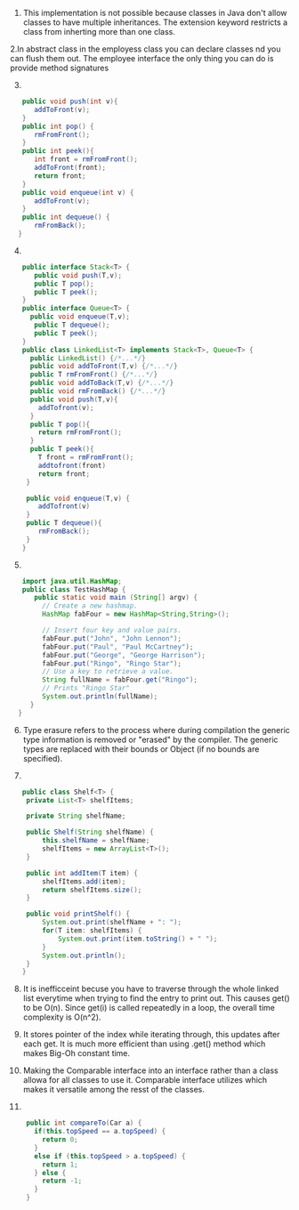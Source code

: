 1. This implementation is not possible because classes in Java don't allow classes to have multiple inheritances. The extension keyword restricts a class from inherting more than one class.

2.In abstract class in the employess class you can declare classes nd you can flush them out. The employee interface the only thing you can do is provide method signatures
    
3.
```java
   public void push(int v){
      addToFront(v);
   }
   public int pop() {
      rmFromFront();
   }
   public int peek(){
      int front = rmFromFront();
      addToFront(front);
      return front;
   }
   public void enqueue(int v) {
      addToFront(v);
   }
   public int dequeue() {
      rmFromBack();
  }
```
   
4.
```java
   public interface Stack<T> {
      public void push(T,v);
      public T pop();
      public T peek();
   }
   public interface Queue<T> {
     public void enqueue(T,v);
      public T dequeue();
      public T peek();
   }
   public class LinkedList<T> implements Stack<T>, Queue<T> {
     public LinkedList() {/*...*/}
     public void addToFront(T,v) {/*...*/}
     public T rmFromFront() {/*...*/}
     public void addToBack(T,v) {/*...*/}
     public void rmFromBack() {/*...*/}
     public void push(T,v){
       addTofront(v);
     }
     public T pop(){
       return rmFromFront();
     }
     public T peek(){
       T front = rmFromFront();
       addtofront(front)
       return front;
    }

    public void enqueue(T,v) {
       addTofront(v)
    }
    public T dequeue(){
       rmFromBack();
    }
   }
```

5.
```java
   import java.util.HashMap;
   public class TestHashMap {
      public static void main (String[] argv) {
        // Create a new hashmap.
        HashMap fabFour = new HashMap<String,String>();

        // Insert four key and value pairs.
        fabFour.put("John", "John Lennon");
        fabFour.put("Paul", "Paul McCartney");
        fabFour.put("George", "George Harrison");
        fabFour.put("Ringo", "Ringo Star");
        // Use a key to retrieve a value.
        String fullName = fabFour.get("Ringo");
        // Prints "Ringo Star"
        System.out.println(fullName);
     }
  } 
```

6. Type erasure refers to the process where during compilation the generic type information is removed or "erased" by the compiler. The generic types are replaced with their bounds or Object (if no bounds are specified).

7.
```java
   public class Shelf<T> {
    private List<T> shelfItems;

    private String shelfName;

    public Shelf(String shelfName) {
        this.shelfName = shelfName;
        shelfItems = new ArrayList<T>();
    }

    public int addItem(T item) {
        shelfItems.add(item);
        return shelfItems.size();
    }

    public void printShelf() {
        System.out.print(shelfName + ": ");
        for(T item: shelfItems) {
            System.out.print(item.toString() + " ");
        }
        System.out.println();
    }
   }
```
8. It is inefficceint becuse you have to traverse through the whole linked list everytime when trying to find the entry to print out. This causes get() to be O(n). Since get(i) is called repeatedly in a loop, the overall time complexity is O(n^2).
  
9. It stores pointer of the index while iterating through, this updates after each get. It is much more efficient than using .get() method which makes Big-Oh constant time.

10. Making the Comparable interface into an interface rather than a class allowa for all classes to use it. Comparable interface utilizes which makes it versatile among the resst of the classes.

11.
```java
    public int compareTo(Car a) {
      if(this.topSpeed == a.topSpeed) {
        return 0;
      }
      else if (this.topSpeed > a.topSpeed) {
        return 1;
      } else {
        return -1;
      }
    }

```

